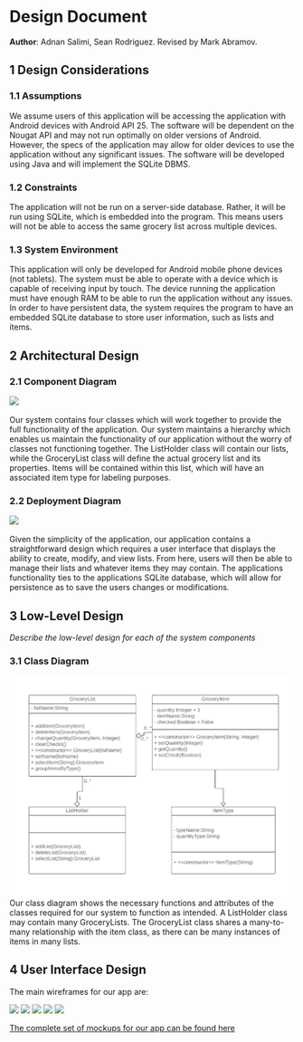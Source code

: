 # Design Document

**Author**: Adnan Salimi, Sean Rodriguez. Revised by Mark Abramov.

## 1 Design Considerations

### 1.1 Assumptions

We assume users of this application will be accessing the application with Android devices with Android API 25. The software will be dependent on the Nougat API and may not run optimally on older versions of Android. However, the specs of the application may allow for older devices to use the application without any significant issues. The software will be developed using Java and will implement the SQLite DBMS.

### 1.2 Constraints

The application will not be run on a server-side database. Rather, it will be run using SQLite, which is embedded into the program. This means users will not be able to access the same grocery list across multiple devices.

### 1.3 System Environment

This application will only be developed for Android mobile phone devices (not tablets). The system must be able to operate with a device which is capable of receiving input by touch. The device running the application must have enough RAM to be able to run the application without any issues. In order to have persistent data, the system requires the program to have an embedded SQLite database to store user information, such as lists and items. 

## 2 Architectural Design

### 2.1 Component Diagram

![](https://github.com/qc-se-spring2019/370Spring19Team2/blob/master/GroupProject/Docs/Diagrams/Component_diagram.png)

Our system contains four classes which will work together to provide the full functionality of the application. Our system maintains a hierarchy which enables us maintain the functionality of our application without the worry of classes not functioning together. The ListHolder class will contain our lists, while the GroceryList class will define the actual grocery list and its properties. Items will be contained within this list, which will have an associated item type for labeling purposes.

### 2.2 Deployment Diagram

![](https://github.com/qc-se-spring2019/370Spring19Team2/blob/master/GroupProject/Docs/Diagrams/Deployment_Diagram.png)

Given the simplicity of the application, our application contains a straightforward design which requires a user interface that displays the ability to create, modify, and view lists. From here, users will then be able to manage their lists and whatever items they may contain. The applications functionality ties to the applications SQLite database, which will allow for persistence as to save the users changes or modifications.

## 3 Low-Level Design

*Describe the low-level design for each of the system components*

### 3.1 Class Diagram

![](../Design-Team/design-team.png)
Our class diagram shows the necessary functions and attributes of the classes required for our system to function as intended. A ListHolder class may contain many GroceryLists. The GroceryList class shares a many-to-many relationship with the item class, as there can be many instances of items in many lists. 

## 4 User Interface Design
The main wireframes for our app are:

![](https://github.com/qc-se-spring2019/370Spring19Team2/blob/master/GroupProject/Docs/Diagrams/Mockup/Launcher.jpg)
![](https://github.com/qc-se-spring2019/370Spring19Team2/blob/master/GroupProject/Docs/Diagrams/Mockup/List%20Contents.jpg)
![](https://github.com/qc-se-spring2019/370Spring19Team2/blob/master/GroupProject/Docs/Diagrams/Mockup/Creating%20a%20List.jpg)
![](https://github.com/qc-se-spring2019/370Spring19Team2/blob/master/GroupProject/Docs/Diagrams/Mockup/Search%20for%20Item.jpg)
![](https://github.com/qc-se-spring2019/370Spring19Team2/blob/master/GroupProject/Docs/Diagrams/Mockup/New%20Item.jpg)

[The complete set of mockups for our app can be found here](https://github.com/qc-se-spring2019/370Spring19Team2/tree/master/GroupProject/Docs/Diagrams/Mockup)

